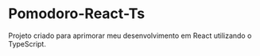 # Pomodoro-React-Ts

Projeto criado para aprimorar meu desenvolvimento em React utilizando o TypeScript.

